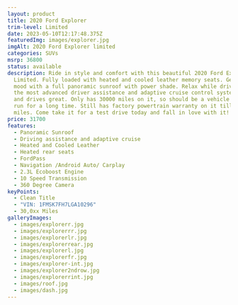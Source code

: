 ```yaml
---
layout: product
title: 2020 Ford Explorer
trim-level: Limited
date: 2023-05-10T12:17:48.375Z
featuredImg: images/explorer.jpg
imgAlt: 2020 Ford Explorer limited
categories: SUVs
msrp: 36800
status: available
description: R﻿ide in style and comfort with this beautiful 2020 Ford Explorer
  Limited. Fully loaded with heated and cooled leather memory seats. Get in the
  mood with a full panoramic sunroof with power shade. Relax while driving with
  the most advanced driver assistance and adaptive cruise control systems. Runs
  and drives great. Only has 30000 miles on it, so should be a vehicle you can
  run for a long time. Still has factory powertrain warranty on it till 60000
  miles. Come take it for a test drive today and fall in love with it!
price: 31700
features:
  - Panoramic Sunroof
  - Driving assistance and adaptive cruise
  - Heated and Cooled Leather
  - Heated rear seats
  - FordPass
  - Navigation /Android Auto/ Carplay
  - 2.3L Ecoboost Engine
  - 10 Speed Transmission
  - 360 Degree Camera
keyPoints:
  - Clean Title
  - "VIN: 1FMSK7FH7LGA10296"
  - 30,0xx Miles
galleryImages:
  - images/explorerr.jpg
  - images/explorerrr.jpg
  - images/explorerlr.jpg
  - images/explorerrear.jpg
  - images/explorerl.jpg
  - images/explorerfr.jpg
  - images/explorer-int.jpg
  - images/explorer2ndrow.jpg
  - images/explorerrint.jpg
  - images/roof.jpg
  - images/dash.jpg
---
```

